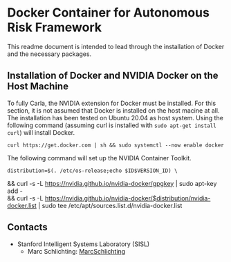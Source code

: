 # Docker Container for Autonomous Risk Framework

This readme document is intended to lead through the installation of Docker and the necessary packages. 

## Installation of Docker and NVIDIA Docker on the Host Machine
To fully Carla, the NVIDIA extension for Docker must be installed. For this section, it is not assumed that Docker is installed on the host macine at all. The installation has been tested on Ubuntu 20.04 as host system. Using the following command (assuming curl is installed with `sudo apt-get install curl`) will install Docker.

    curl https://get.docker.com | sh && sudo systemctl --now enable docker

The following command will set up the NVIDIA Container Toolkit.

    distribution=$(. /etc/os-release;echo $ID$VERSION_ID) \
   && curl -s -L https://nvidia.github.io/nvidia-docker/gpgkey | sudo apt-key add - \
   && curl -s -L https://nvidia.github.io/nvidia-docker/$distribution/nvidia-docker.list | sudo tee /etc/apt/sources.list.d/nvidia-docker.list



## Contacts
- Stanford Intelligent Systems Laboratory (SISL)
    - Marc Schlichting: [MarcSchlichting](https://github.com/MarcSchlichting)
